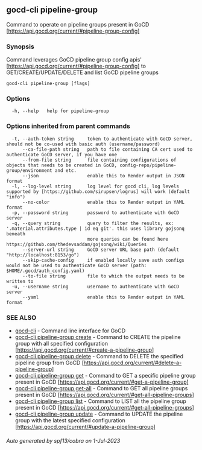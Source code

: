 ## gocd-cli pipeline-group

Command to operate on pipeline groups present in GoCD [https://api.gocd.org/current/#pipeline-group-config]

### Synopsis

Command leverages GoCD pipeline group config apis' [https://api.gocd.org/current/#pipeline-group-config] to 
GET/CREATE/UPDATE/DELETE and list GoCD pipeline groups

```
gocd-cli pipeline-group [flags]
```

### Options

```
  -h, --help   help for pipeline-group
```

### Options inherited from parent commands

```
  -t, --auth-token string     token to authenticate with GoCD server, should not be co-used with basic auth (username/password)
      --ca-file-path string   path to file containing CA cert used to authenticate GoCD server, if you have one
      --from-file string      file containing configurations of objects that needs to be created in GoCD, config-repo/pipeline-group/environment and etc.
      --json                  enable this to Render output in JSON format
  -l, --log-level string      log level for gocd cli, log levels supported by [https://github.com/sirupsen/logrus] will work (default "info")
      --no-color              enable this to Render output in YAML format
  -p, --password string       password to authenticate with GoCD server
  -q, --query string          query to filter the results, ex: '.material.attributes.type | id eq git'. this uses library gojsonq beneath
                              more queries can be found here https://github.com/thedevsaddam/gojsonq/wiki/Queries
      --server-url string     GoCD server URL base path (default "http://localhost:8153/go")
      --skip-cache-config     if enabled locally save auth configs would not be used to authenticate GoCD server (path: $HOME/.gocd/auth_config.yaml)
      --to-file string        file to which the output needs to be written to
  -u, --username string       username to authenticate with GoCD server
      --yaml                  enable this to Render output in YAML format
```

### SEE ALSO

* [gocd-cli](gocd-cli.md)	 - Command line interface for GoCD
* [gocd-cli pipeline-group create](gocd-cli_pipeline-group_create.md)	 - Command to CREATE the pipeline group with all specified configuration [https://api.gocd.org/current/#create-a-pipeline-group]
* [gocd-cli pipeline-group delete](gocd-cli_pipeline-group_delete.md)	 - Command to DELETE the specified pipeline group from GoCD [https://api.gocd.org/current/#delete-a-pipeline-group]
* [gocd-cli pipeline-group get](gocd-cli_pipeline-group_get.md)	 - Command to GET a specific pipeline group present in GoCD [https://api.gocd.org/current/#get-a-pipeline-group]
* [gocd-cli pipeline-group get-all](gocd-cli_pipeline-group_get-all.md)	 - Command to GET all pipeline groups present in GoCD [https://api.gocd.org/current/#get-all-pipeline-groups]
* [gocd-cli pipeline-group list](gocd-cli_pipeline-group_list.md)	 - Command to LIST all the pipeline group present in GoCD [https://api.gocd.org/current/#get-all-pipeline-groups]
* [gocd-cli pipeline-group update](gocd-cli_pipeline-group_update.md)	 - Command to UPDATE the pipeline group with the latest specified configuration [https://api.gocd.org/current/#update-a-pipeline-group]

###### Auto generated by spf13/cobra on 1-Jul-2023
